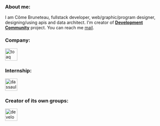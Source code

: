 <h3 align="left">About me:</h3>
<p align="left">
I am Côme Bruneteau, fullstack developer, web/graphic/program designer, designing/using apis and data architect. I'm creator of <strong><a href="https://github.com/development-community">Development Community</a></strong> project. You can reach me <a href="mailto:comebruneteaupro@gmail.com">mail</a>.

</p>

<h3 align="left">Company:</h3>
<p align="left">
<a href="https://github.com/TOAQ-oss"><img src="https://avatars.githubusercontent.com/u/106873308?s=200&v=4" alt="toaq" width="40" height="40"/></a>
</p>

<h3 align="left">Internship:</h3>
<p align="left">
<a href="https://www.3ds.com"><img src="https://yt3.ggpht.com/ytc/AKedOLRTxurmt8FfFZsz_MPE42suNM23_erfot259kfn2Q=s900-c-k-c0x00ffffff-no-rj" alt="dassault systèmes" width="40" height="40"/></a>
</p>

<h3 align="left">Creator of its own groups:</h3>
<p align="left">
<a href="https://github.com/development-community"><img src="https://avatars.githubusercontent.com/u/76447157?s=200&v=4" alt="development community branch" width="40" height="40"/></a>
</p>
